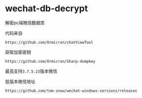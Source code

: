 # wechat-db-decrypt
解密pc端微信数据库

代码来自

`https://github.com/Ormicron/chatViewTool`

获取加密密钥

`https://github.com/Ormicron/Sharp-dumpkey`

最高支持`3.7.5.23`版本微信

低版本微信地址

`https://github.com/tom-snow/wechat-windows-versions/releases`

